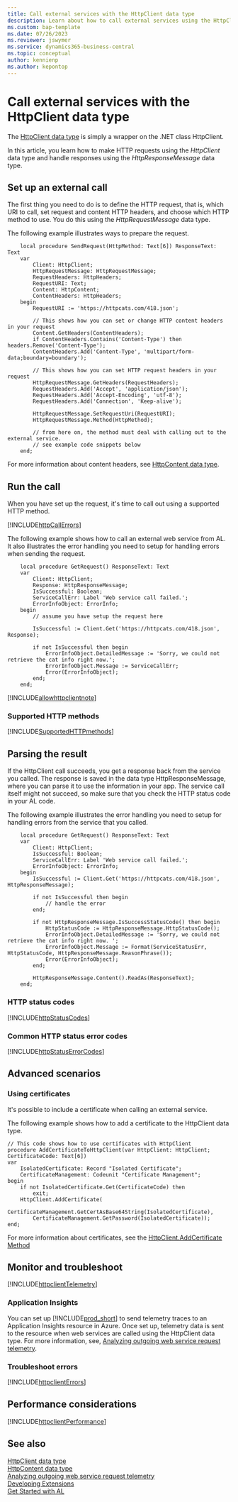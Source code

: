 ```yaml
---
title: Call external services with the HttpClient data type
description: Learn about how to call external services using the HttpClient datatype.
ms.custom: bap-template
ms.date: 07/26/2023
ms.reviewer: jswymer
ms.service: dynamics365-business-central
ms.topic: conceptual
author: kennienp
ms.author: kepontop
---
```


# Call external services with the HttpClient data type

The [HttpClient data type](methods-auto/httpclient/httpclient-data-type.md) is simply a wrapper on the .NET class HttpClient.  

In this article, you learn how to make HTTP requests using the _HttpClient_ data type and handle responses using the _HttpResponseMessage_ data type. 

## Set up an external call

The first thing you need to do is to define the HTTP request, that is, which URI to call, set request and content HTTP headers, and choose which HTTP method to use. You do this using the _HttpRequestMessage_ data type.

The following example illustrates ways to prepare the request.

```AL
    local procedure SendRequest(HttpMethod: Text[6]) ResponseText: Text
    var
        Client: HttpClient;
        HttpRequestMessage: HttpRequestMessage;
        RequestHeaders: HttpHeaders;
        RequestURI: Text;
        Content: HttpContent;
        ContentHeaders: HttpHeaders;
    begin
        RequestURI := 'https://httpcats.com/418.json';

        // This shows how you can set or change HTTP content headers in your request
        Content.GetHeaders(ContentHeaders);
        if ContentHeaders.Contains('Content-Type') then headers.Remove('Content-Type');
        ContentHeaders.Add('Content-Type', 'multipart/form-data;boundary=boundary');

        // This shows how you can set HTTP request headers in your request
        HttpRequestMessage.GetHeaders(RequestHeaders);
        RequestHeaders.Add('Accept', 'application/json');
        RequestHeaders.Add('Accept-Encoding', 'utf-8');
        RequestHeaders.Add('Connection', 'Keep-alive');

        HttpRequestMessage.SetRequestUri(RequestURI);
        HttpRequestMessage.Method(HttpMethod);

        // from here on, the method must deal with calling out to the external service. 
        // see example code snippets below
    end;
```

For more information about content headers, see [HttpContent data type](methods-auto/httpcontent/httpcontent-data-type.md).  

## Run the call

When you have set up the request, it's time to call out using a supported HTTP method. 

[!INCLUDE[httpCallErrors](../includes/include-http-call-errors-note.md)]

The following example shows how to call an external web service from AL. It also illustrates the error handling you need to setup for handling errors when sending the request.

```AL
    local procedure GetRequest() ResponseText: Text
    var
        Client: HttpClient;
        Response: HttpResponseMessage;
        IsSuccessful: Boolean;
        ServiceCallErr: Label 'Web service call failed.';
        ErrorInfoObject: ErrorInfo;
    begin
        // assume you have setup the request here

        IsSuccessful := Client.Get('https://httpcats.com/418.json', Response);

        if not IsSuccessful then begin
            ErrorInfoObject.DetailedMessage := 'Sorry, we could not retrieve the cat info right now.';
            ErrorInfoObject.Message := ServiceCallErr;
            Error(ErrorInfoObject);
        end;
    end;
```

[!INCLUDE[allowhttpclientnote](../includes/include-http-allowhttpclient-note.md)]

### Supported HTTP methods
[!INCLUDE[SupportedHTTPmethods](../includes/include-http-methods.md )]

## Parsing the result

If the HttpClient call succeeds, you get a response back from the service you called. The response is saved in the data type HttpResponseMessage, where you can parse it to use the information in your app. The service call itself might not succeed, so make sure that you check the HTTP status code in your AL code. 

The following example illustrates the error handling you need to setup for handling errors from the service that you called.

```AL
    local procedure GetRequest() ResponseText: Text
    var
        Client: HttpClient;
        IsSuccessful: Boolean;
        ServiceCallErr: Label 'Web service call failed.';
        ErrorInfoObject: ErrorInfo;
    begin
        IsSuccessful := Client.Get('https://httpcats.com/418.json', HttpResponseMessage);

        if not IsSuccessful then begin
            // handle the error
        end;

        if not HttpResponseMessage.IsSuccessStatusCode() then begin
            HttpStatusCode := HttpResponseMessage.HttpStatusCode();
            ErrorInfoObject.DetailedMessage := 'Sorry, we could not retrieve the cat info right now. ';
            ErrorInfoObject.Message := Format(ServiceStatusErr, HttpStatusCode, HttpResponseMessage.ReasonPhrase());
            Error(ErrorInfoObject);
        end;

        HttpResponseMessage.Content().ReadAs(ResponseText);
    end;
```

### HTTP status codes

[!INCLUDE[httpStatusCodes](../includes/include-http-status-codes.md)]

### Common HTTP status error codes
[!INCLUDE[httpStatusErrorCodes](../includes/include-http-status-error-codes.md)]

## Advanced scenarios

### Using certificates

It's possible to include a certificate when calling an external service. 

The following example shows how to add a certificate to the HttpClient data type.

```AL
// This code shows how to use certificates with HttpClient
procedure AddCertificateToHttpClient(var HttpClient: HttpClient; CertificateCode: Text[6])
var
    IsolatedCertificate: Record "Isolated Certificate";
    CertificateManagement: Codeunit "Certificate Management";
begin
    if not IsolatedCertificate.Get(CertificateCode) then
        exit;
    HttpClient.AddCertificate(
        CertificateManagement.GetCertAsBase64String(IsolatedCertificate),
        CertificateManagement.GetPassword(IsolatedCertificate));
end;
```

For more information about certificates, see the [HttpClient.AddCertificate Method](methods-auto/httpclient/httpclient-addcertificate-method.md)

## Monitor and troubleshoot

[!INCLUDE[httpclientTelemetry](../includes/telemetry-outgoing-http.md)]

### Application Insights

You can set up [!INCLUDE[prod_short](includes/prod_short.md)] to send telemetry traces to an Application Insights resource in Azure. Once set up, telemetry data is sent to the resource when web services are called using the HttpClient data type. For more information, see, [Analyzing outgoing web service request telemetry](../administration/telemetry-webservices-outgoing-trace.md).  

### Troubleshoot errors

[!INCLUDE[httpclientErrors](../includes/errors-outgoing-http.md)]

## Performance considerations

[!INCLUDE[httpclientPerformance](../includes/performance-outgoing-http.md)]

## See also

[HttpClient data type](methods-auto/httpclient/httpclient-data-type.md)  
[HttpContent data type](methods-auto/httpcontent/httpcontent-data-type.md)  
[Analyzing outgoing web service request telemetry](../administration/telemetry-webservices-outgoing-trace.md)  
[Developing Extensions](devenv-dev-overview.md)  
[Get Started with AL](devenv-get-started.md)  
